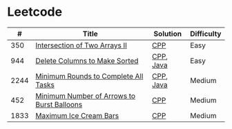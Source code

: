 # Leetcode


|  #  | Title | Solution | Difficulty |
| ------------- | ------------- | ------------- | ------------- |
| 350  | [Intersection of Two Arrays II](https://leetcode.com/problems/intersection-of-two-arrays-ii/description/)  |[CPP](https://github.com/shlokam/Leetcode/blob/main/cpp/IntersectionofTwoArraysII.cpp)  | Easy  |
| 944  | [Delete Columns to Make Sorted](https://leetcode.com/problems/delete-columns-to-make-sorted/description/)  |[CPP](https://github.com/shlokam/Leetcode/blob/main/cpp/DeleteColumnsToMakeSorted.cpp), [Java](https://github.com/shlokam/Leetcode/blob/main/java/DeleteColumnsToMakeSorted.java)  | Easy  |
| 2244  | [Minimum Rounds to Complete All Tasks](https://leetcode.com/problems/minimum-rounds-to-complete-all-tasks/description/)  |[CPP](https://github.com/shlokam/leetcode/blob/main/cpp/MinimumRoundstoCompleteAllTasks.cpp), [Java](https://github.com/shlokam/leetcode/blob/main/java/MinimumRoundsToCompleteAllTasks.java)  | Medium  |
| 452  | [Minimum Number of Arrows to Burst Balloons](https://leetcode.com/problems/minimum-number-of-arrows-to-burst-balloons/description/)  |[CPP](https://github.com/shlokam/leetcode/blob/main/cpp/MinimumNumberOfArrowsToBurstBalloons.cpp) | Medium  |
| 1833 | [Maximum Ice Cream Bars](https://leetcode.com/problems/maximum-ice-cream-bars/description/) |[CPP](https://github.com/shlokam/leetcode/blob/main/cpp/MaximumIceBarsCreams.cpp) | Medium  |


